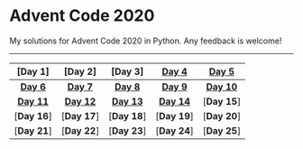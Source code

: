 # Advent Code 2020
My solutions for Advent Code 2020 in Python. Any feedback is welcome!
___
|[Day 1]|[Day 2]|[Day 3]|[Day 4](4/main.py)|[Day 5](5/main.py)|
| :---: | :---: | :---: | :---: | :---: |
|[**Day 6**](6/main.py)|[**Day 7**](7/main.py)|[**Day 8**](8/main.py)|[**Day 9**](9/main.py)|[**Day 10**](10/main.py)|
|[**Day 11**](11/)|[**Day 12**](12/main.py)|[**Day 13**](13/main.py)|[**Day 14**](14/main.py)|[**Day 15**]|
|[**Day 16**]|[**Day 17**]|[**Day 18**]|[**Day 19**]|[**Day 20**]|
|[**Day 21**]|[**Day 22**]|[**Day 23**]|[**Day 24**]|[**Day 25**]|
